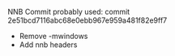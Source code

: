NNB Commit probably used:
commit 2e51bcd7116abc68e0ebb967e959a481f82e9ff7 

- Remove -mwindows
- Add nnb headers
